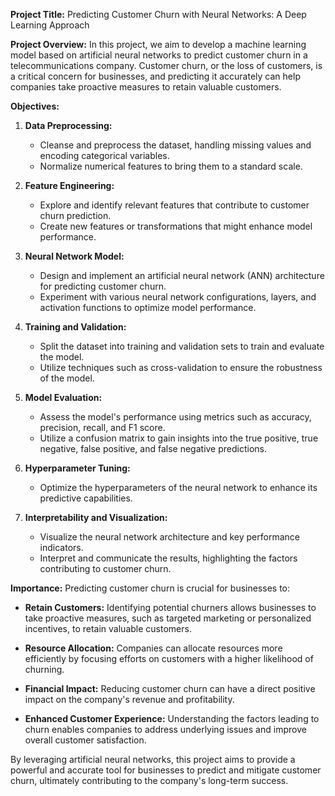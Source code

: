 **Project Title:** Predicting Customer Churn with Neural Networks: A Deep Learning Approach

**Project Overview:**
In this project, we aim to develop a machine learning model based on artificial neural networks to predict customer churn in a telecommunications company. Customer churn, or the loss of customers, is a critical concern for businesses, and predicting it accurately can help companies take proactive measures to retain valuable customers. 

**Objectives:**
1. **Data Preprocessing:**
   - Cleanse and preprocess the dataset, handling missing values and encoding categorical variables.
   - Normalize numerical features to bring them to a standard scale.

2. **Feature Engineering:**
   - Explore and identify relevant features that contribute to customer churn prediction.
   - Create new features or transformations that might enhance model performance.

3. **Neural Network Model:**
   - Design and implement an artificial neural network (ANN) architecture for predicting customer churn.
   - Experiment with various neural network configurations, layers, and activation functions to optimize model performance.

4. **Training and Validation:**
   - Split the dataset into training and validation sets to train and evaluate the model.
   - Utilize techniques such as cross-validation to ensure the robustness of the model.

5. **Model Evaluation:**
   - Assess the model's performance using metrics such as accuracy, precision, recall, and F1 score.
   - Utilize a confusion matrix to gain insights into the true positive, true negative, false positive, and false negative predictions.

6. **Hyperparameter Tuning:**
   - Optimize the hyperparameters of the neural network to enhance its predictive capabilities.

7. **Interpretability and Visualization:**
   - Visualize the neural network architecture and key performance indicators.
   - Interpret and communicate the results, highlighting the factors contributing to customer churn.

**Importance:**
Predicting customer churn is crucial for businesses to:
- **Retain Customers:** Identifying potential churners allows businesses to take proactive measures, such as targeted marketing or personalized incentives, to retain valuable customers.
  
- **Resource Allocation:** Companies can allocate resources more efficiently by focusing efforts on customers with a higher likelihood of churning.

- **Financial Impact:** Reducing customer churn can have a direct positive impact on the company's revenue and profitability.

- **Enhanced Customer Experience:** Understanding the factors leading to churn enables companies to address underlying issues and improve overall customer satisfaction.

By leveraging artificial neural networks, this project aims to provide a powerful and accurate tool for businesses to predict and mitigate customer churn, ultimately contributing to the company's long-term success.
